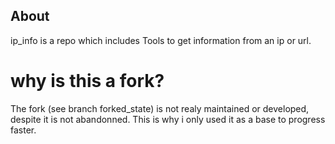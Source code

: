 ## About
ip_info is a repo which includes Tools to get information from an ip or url.

# why is this a fork?
The fork (see branch forked_state) is not realy maintained or developed, despite it is not abandonned.
This is why i only used it as a base to progress faster.
